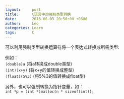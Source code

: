 ```yaml
---
layout:     post
title:      C语言中的强制类型转换
date:       2016-06-03 20:50:00 +0800
author:     Leo
categories: Learn
tags:       C
---
```

可以利用强制类型转换运算符将一个表达式转换成所需类型:

例如：<br>
`(double)a`       (将a转换成double类型)<br>
`(int)(x+y)`      (将x+y的值转换成整型)<br>
`(float)(5%3)`    (将5%3的值转换成float型)

另外，也可以强制转换为指针变量，如：<br>
`int *p = (int *)malloc(n * sizeof(int));`

